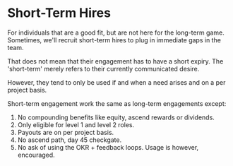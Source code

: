 # Short-Term Hires

For individuals that are a good fit, but are not here for the long-term game. Sometimes, we'll recruit short-term hires to plug in immediate gaps in the team.   
  
That does not mean that their engagement has to have a short expiry. The 'short-term' merely refers to their currently communicated desire.  
  
However, they tend to only be used if and when a need arises and on a per project basis.   
  
Short-term engagement work the same as long-term engagements except:

1. No compounding benefits like equity, ascend rewards or dividends.
2. Only eligible for level 1 and level 2 roles.
3. Payouts are on per project basis.
4. No ascend path, day 45 checkgate.
5. No ask of using the OKR + feedback loops. Usage is however, encouraged.  



